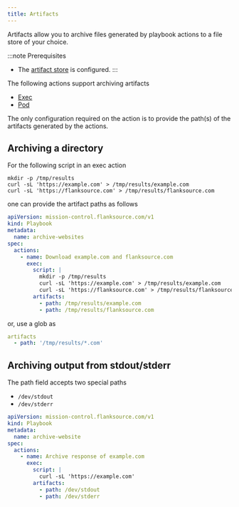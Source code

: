 ```yaml
---
title: Artifacts
---
```


Artifacts allow you to archive files generated by playbook actions to a file store of your choice.


:::note Prerequisites
-  The [artifact store](/installation/artifacts) is configured.
:::


The following actions support archiving artifacts

- [Exec](../actions/exec)
- [Pod](../actions/pod)

The only configuration required on the action is to provide the path(s) of the artifacts generated by the actions.

## Archiving a directory

For the following script in an exec action

```
mkdir -p /tmp/results
curl -sL 'https://example.com' > /tmp/results/example.com
curl -sL 'https://flanksource.com' > /tmp/results/flanksource.com
```

one can provide the artifact paths as follows

```yaml title="archive-websites.yaml"
apiVersion: mission-control.flanksource.com/v1
kind: Playbook
metadata:
  name: archive-websites
spec:
  actions:
    - name: Download example.com and flanksource.com
      exec:
        script: |
          mkdir -p /tmp/results
          curl -sL 'https://example.com' > /tmp/results/example.com
          curl -sL 'https://flanksource.com' > /tmp/results/flanksource.com
        artifacts:
          - path: /tmp/results/example.com
          - path: /tmp/results/flanksource.com
```

or, use a glob as

```yaml
artifacts
  - path: '/tmp/results/*.com'
```

## Archiving output from stdout/stderr

The path field accepts two special paths

- `/dev/stdout`
- `/dev/stderr`

```yaml title="archive-website.yaml"
apiVersion: mission-control.flanksource.com/v1
kind: Playbook
metadata:
  name: archive-website
spec:
  actions:
    - name: Archive response of example.com
      exec:
        script: |
          curl -sL 'https://example.com'
        artifacts:
          - path: /dev/stdout
          - path: /dev/stderr
```
